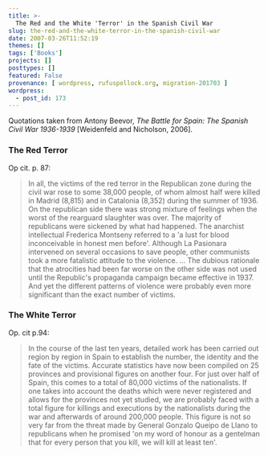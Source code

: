 ```yaml
---
title: >-
  The Red and the White 'Terror' in the Spanish Civil War
slug: the-red-and-the-white-terror-in-the-spanish-civil-war
date: 2007-03-26T11:52:19
themes: []
tags: ['Books']
projects: []
posttypes: []
featured: False
provenance: [ wordpress, rufuspollock.org, migration-201703 ]
wordpress:
  - post_id: 173
---
```


Quotations taken from Antony Beevor, *The Battle for Spain: The Spanish Civil War 1936-1939* [Weidenfeld and Nicholson, 2006].

### The Red Terror

Op cit. p. 87:

> In all, the victims of the red terror in the Republican zone during the civil war rose to some 38,000 people, of whom almost half were killed in Madrid (8,815) and in Catalonia (8,352) during the summer of 1936. On the republican side there was strong mixture of feelings when the worst of the rearguard slaughter was over. The majority of republicans were sickened by what had happened. The anarchist intellectual Frederica Montseny referred to a 'a lust for blood inconceivable in honest men before'. Although La Pasionara intervened on several occasions to save people, other communists took a more fatalistic attitude to the violence. ... The dubious rationale that the atrocities had been far worse on the other side was not used until the Republic's propaganda campaign became effective in 1937. And yet the different patterns of violence were probably even more significant than the exact number of victims.

### The White Terror

Op. cit p.94:

> In the course of the last ten years, detailed work has been carried out region by region in Spain to establish the number, the identity and the fate of the victims. Accurate statistics have now been compiled on 25 provinces and provisional figures on another four. For just over half of Spain, this comes to a total of 80,000 victims of the nationalists. If one takes into account the deaths which were never registered and allows for the provinces not yet studied, we are probably faced with a total figure for killings and executions by the nationalists during the war and afterwards of around 200,000 people. This figure is not so very far from the threat made by General Gonzalo Queipo de Llano to republicans when he promised 'on my word of honour as a gentelman that for every person that you kill, we will kill at least ten'.

